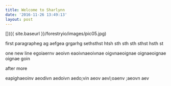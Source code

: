 ```yaml
---
title: Welcome to Sharlynn
date: '2016-11-26 13:49:13'
layout: post
---
```

[]({{ site.baseurl }}/forestryio/images/pic05.jpg)

first paragrapheg ag aefgea grgarhg sethsthst htsh sth sth sth sthst hsth st

one new line egoiaernv aeoivn eaoivnaeoivnae oigvnaeoignae oignaeoignae oignae goin

<!--more-->


after more

eapighaeoinv aeodivn aedoivn aedo;vin aeov
aevl;oaenv ;aeovn aev
